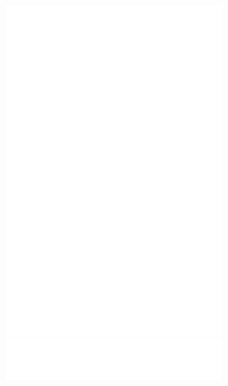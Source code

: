 ![Metrics](/github-metrics.svg)
![Metrics-Achievements](/metrics.plugin.achievements.compact.svg)
![Metics](/metrics.plugin.achievements.full.svg)